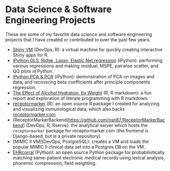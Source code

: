 # Data Science & Software Engineering Projects
These are some of my favorite data science and software engineering projects
that I have created or contributed to over the past few years.

* [Shiny VM](https://github.com/nsh87/shinyVM) (DevOps, R): a virtual machine
  for quickly creating interactive Shiny apps for R.
* [iPython OLS, Ridge, Lasso, Elastic Net regression](ipython_notebooks/Regression.ipynb)
  (iPython): performing various regressions and making residual, MSPE, pairwise
  scatter, and QQ plots in Python.
* [iPython PCA & PCR](ipython_notebooks/PCA_and_PCR.ipynb) (iPython):
  demonstration of PCA on images and data, and recovering beta coefficients
  after principle components regression.
* [The Effect of Alcohol Hydration, by Weight](pdfs/Effect_of_Alcohol_on_Hydration.pdf)
  (R, R markdown): a fun report and exploration of literate programming with R
  markdown.
* [receptormarker](https://github.com/nsh87/receptormarker) (R):
  an open source R package I created for analyzing and visualizing immunological
  data, which also backs [receptormarker.com](http://receptormarker.com).
* [ReceptorMarkerBackend(https://github.com/nsh87/ReceptorMarkerBackend)
  (DevOps, R, Rserve): the analytical server which hosts the `receptormarker`
  package for receptormarker.com (the frontend is Django-based, but is a private
  repository).
* [MIMIC II VM](DevOps, PostgreSQL): creates a VM and loads the popular MIMIC II
  clinical data set into a Postgres DB on the VM.
* [EHRcorral](https://github.com/nsh87/ehrcorral) (Python): an open source
  Python package for probabilistically matching same-patient electronic medical
  records using lexical analysis, phonemic compression, field weighting.